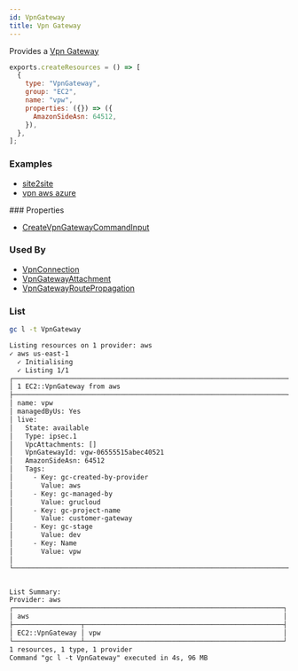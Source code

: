 ```yaml
---
id: VpnGateway
title: Vpn Gateway
---
```


Provides a [Vpn Gateway](https://console.aws.amazon.com/vpc/home?#VpnGateways:)

```js
exports.createResources = () => [
  {
    type: "VpnGateway",
    group: "EC2",
    name: "vpw",
    properties: ({}) => ({
      AmazonSideAsn: 64512,
    }),
  },
];
```

### Examples

- [site2site](https://github.com/grucloud/grucloud/blob/main/examples/aws/EC2/site2site)
- [vpn aws azure](https://github.com/grucloud/grucloud/blob/main/examples/cross-cloud/vpn-aws-azure)

### Properties

- [CreateVpnGatewayCommandInput](https://docs.aws.amazon.com/AWSJavaScriptSDK/v3/latest/clients/client-ec2/interfaces/createvpngatewaycommandinput.html)

### Used By

- [VpnConnection](./VpnConnection.md)
- [VpnGatewayAttachment](./VpnGatewayAttachment.md)
- [VpnGatewayRoutePropagation](./VpnGatewayRoutePropagation.md)

### List

```sh
gc l -t VpnGateway
```

```txt
Listing resources on 1 provider: aws
✓ aws us-east-1
  ✓ Initialising
  ✓ Listing 1/1
┌─────────────────────────────────────────────────────────────────────┐
│ 1 EC2::VpnGateway from aws                                          │
├─────────────────────────────────────────────────────────────────────┤
│ name: vpw                                                           │
│ managedByUs: Yes                                                    │
│ live:                                                               │
│   State: available                                                  │
│   Type: ipsec.1                                                     │
│   VpcAttachments: []                                                │
│   VpnGatewayId: vgw-06555515abec40521                               │
│   AmazonSideAsn: 64512                                              │
│   Tags:                                                             │
│     - Key: gc-created-by-provider                                   │
│       Value: aws                                                    │
│     - Key: gc-managed-by                                            │
│       Value: grucloud                                               │
│     - Key: gc-project-name                                          │
│       Value: customer-gateway                                       │
│     - Key: gc-stage                                                 │
│       Value: dev                                                    │
│     - Key: Name                                                     │
│       Value: vpw                                                    │
│                                                                     │
└─────────────────────────────────────────────────────────────────────┘


List Summary:
Provider: aws
┌────────────────────────────────────────────────────────────────────┐
│ aws                                                                │
├─────────────────┬──────────────────────────────────────────────────┤
│ EC2::VpnGateway │ vpw                                              │
└─────────────────┴──────────────────────────────────────────────────┘
1 resources, 1 type, 1 provider
Command "gc l -t VpnGateway" executed in 4s, 96 MB
```

